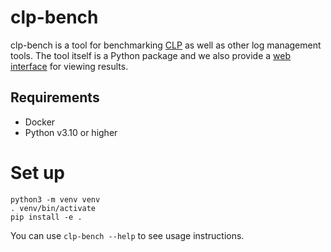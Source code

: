 # clp-bench
clp-bench is a tool for benchmarking [CLP] as well as other log management tools. The tool itself is
a Python package and we also provide a [web interface][ui] for viewing results.

## Requirements

* Docker
* Python v3.10 or higher

# Set up

```shell
python3 -m venv venv
. venv/bin/activate
pip install -e .
```

You can use `clp-bench --help` to see usage instructions.

[CLP]: https://github.com/y-scope/clp
[ui]: ui
